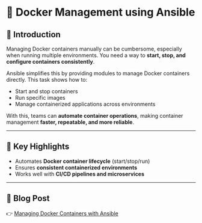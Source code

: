 # 🐳 Docker Management using Ansible

## 🔹 Introduction
Managing Docker containers manually can be cumbersome, especially when running multiple environments. You need a way to **start, stop, and configure containers consistently**.  

Ansible simplifies this by providing modules to manage Docker containers directly. This task shows how to:  
- Start and stop containers  
- Run specific images  
- Manage containerized applications across environments  

With this, teams can **automate container operations**, making container management **faster, repeatable, and more reliable**.

---

## 📌 Key Highlights
- Automates **Docker container lifecycle** (start/stop/run)  
- Ensures **consistent containerized environments**  
- Works well with **CI/CD pipelines and microservices**  

---

## 📖 Blog Post
👉 [Managing Docker Containers with Ansible](https://www.linkedin.com/posts/aman-kant-mahto_automating-aws-ec2-instance-launch-with-ansible-activity-7257624952093220864-9F7t)
